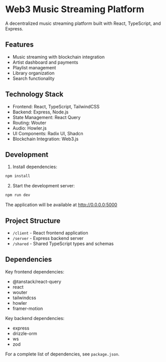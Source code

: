 
# Web3 Music Streaming Platform

A decentralized music streaming platform built with React, TypeScript, and Express.

## Features
- Music streaming with blockchain integration
- Artist dashboard and payments
- Playlist management
- Library organization
- Search functionality

## Technology Stack
- Frontend: React, TypeScript, TailwindCSS
- Backend: Express, Node.js
- State Management: React Query
- Routing: Wouter
- Audio: Howler.js
- UI Components: Radix UI, Shadcn
- Blockchain Integration: Web3.js

## Development
1. Install dependencies:
```bash
npm install
```

2. Start the development server:
```bash
npm run dev
```

The application will be available at http://0.0.0.0:5000

## Project Structure
- `/client` - React frontend application
- `/server` - Express backend server
- `/shared` - Shared TypeScript types and schemas

## Dependencies
Key frontend dependencies:
- @tanstack/react-query
- react
- wouter
- tailwindcss
- howler
- framer-motion

Key backend dependencies:
- express
- drizzle-orm
- ws
- zod

For a complete list of dependencies, see `package.json`.
